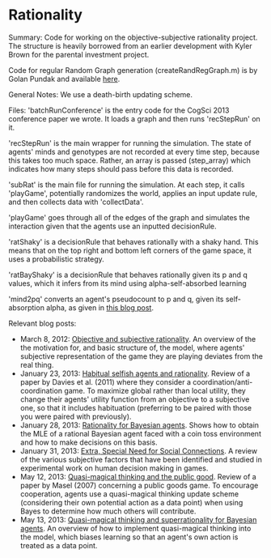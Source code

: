 Rationality
===========

Summary:
Code for working on the objective-subjective rationality project. The structure is heavily borrowed from an earlier development with Kyler Brown for the parental investment project.

Code for regular Random Graph generation (createRandRegGraph.m) is by Golan Pundak and available <a href=http://www.mathworks.com/matlabcentral/fileexchange/29786-random-regular-generator/content/randRegGraph/createRandRegGraph.m>here</a>.

General Notes:
We use a death-birth updating scheme.

Files:
'batchRunConference' is the entry code for the CogSci 2013 conference paper we wrote. It loads a graph and then runs 'recStepRun' on it.

'recStepRun' is the main wrapper for running the simulation. The state of agents' minds and genotypes are not recorded at every time step, because this takes too much space. Rather, an array is passed (step_array) which indicates how many steps should pass before this data is recorded.

'subRat' is the main file for running the simulation. At each step, it calls 'playGame', potentially randomizes the world, applies an input update rule, and then collects data with 'collectData'.

'playGame' goes through all of the edges of the graph and simulates the interaction given that the agents use an inputted decisionRule.

'ratShaky' is a decisionRule that behaves rationally with a shaky hand. This means that on the top right and bottom left corners of the game space, it uses a probabilistic strategy.

'ratBayShaky' is a decisionRule that behaves rationally given its p and q values, which it infers from its mind using alpha-self-absorbed learning

'mind2pq' converts an agent's pseudocount to p and q, given its self-absorption alpha, as given in <a href=http://egtheory.wordpress.com/2013/05/13/quasi-magical-thinking-and-superrational-bayesian/>this blog post</a>.

Relevant blog posts:<ul>
<li>March 8, 2012: <a href=http://egtheory.wordpress.com/2012/03/08/objective-subjective/>Objective and subjective rationality</a>. An overview of the the motivation for, and basic structure of, the model, where agents' subjective representation of the game they are playing deviates from the real thing.</li>
<li>January 23, 2013: <a href=http://egtheory.wordpress.com/2013/01/23/habitual-rationality/>Habitual selfish agents and rationality</a>. Review of a paper by Davies et al. (2011) where they consider a coordination/anti-coordination game. To maximize global rather than local utility, they change their agents' utility function from an objective to a subjective one, so that it includes habituation (preferring to be paired with those you were paired with previously).</li>
<li>January 28, 2013: <a href=http://egtheory.wordpress.com/2013/01/28/subjective-bayes/>Rationality for Bayesian agents</a>. Shows how to obtain the MLE of a rational Bayesian agent faced with a coin toss environment and how to make decisions on this basis.</li>
<li>January 31, 2013: <a href=http://egtheory.wordpress.com/2013/01/31/need-for-social/>Extra, Special Need for Social Connections</a>. A review of the various subjective factors that have been identified and studied in experimental work on human decision making in games.</li>
<li>May 12, 2013: <a href=http://egtheory.wordpress.com/2013/05/12/quasi-magical-thinking-and-the-public-good/>Quasi-magical thinking and the public good</a>. Review of a paper by Masel (2007) concerning a public goods game. To encourage cooperation, agents use a quasi-magical thinking update scheme (considering their own potential action as a data point) when using Bayes to determine how much others will contribute.</li>
<li>May 13, 2013: <a href=http://egtheory.wordpress.com/2013/05/13/quasi-magical-thinking-and-superrational-bayesian/>Quasi-magical thinking and superrationality for Bayesian agents</a>. An overview of how to implement quasi-magical thinking into the model, which biases learning so that an agent's own action is treated as a data point.</li>
</ul>
